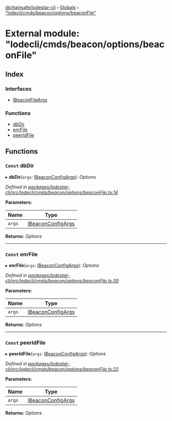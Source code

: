 [@chainsafe/lodestar-cli](../README.md) › [Globals](../globals.md) › ["lodecli/cmds/beacon/options/beaconFile"](_lodecli_cmds_beacon_options_beaconfile_.md)

# External module: "lodecli/cmds/beacon/options/beaconFile"

## Index

### Interfaces

* [IBeaconFileArgs](../interfaces/_lodecli_cmds_beacon_options_beaconfile_.ibeaconfileargs.md)

### Functions

* [dbDir](_lodecli_cmds_beacon_options_beaconfile_.md#const-dbdir)
* [enrFile](_lodecli_cmds_beacon_options_beaconfile_.md#const-enrfile)
* [peerIdFile](_lodecli_cmds_beacon_options_beaconfile_.md#const-peeridfile)

## Functions

### `Const` dbDir

▸ **dbDir**(`args`: [IBeaconConfigArgs](../interfaces/_lodecli_cmds_beacon_options_beaconconfig_.ibeaconconfigargs.md)): *Options*

*Defined in [packages/lodestar-cli/src/lodecli/cmds/beacon/options/beaconFile.ts:14](https://github.com/ChainSafe/lodestar/blob/08fb27fc7/packages/lodestar-cli/src/lodecli/cmds/beacon/options/beaconFile.ts#L14)*

**Parameters:**

Name | Type |
------ | ------ |
`args` | [IBeaconConfigArgs](../interfaces/_lodecli_cmds_beacon_options_beaconconfig_.ibeaconconfigargs.md) |

**Returns:** *Options*

___

### `Const` enrFile

▸ **enrFile**(`args`: [IBeaconConfigArgs](../interfaces/_lodecli_cmds_beacon_options_beaconconfig_.ibeaconconfigargs.md)): *Options*

*Defined in [packages/lodestar-cli/src/lodecli/cmds/beacon/options/beaconFile.ts:30](https://github.com/ChainSafe/lodestar/blob/08fb27fc7/packages/lodestar-cli/src/lodecli/cmds/beacon/options/beaconFile.ts#L30)*

**Parameters:**

Name | Type |
------ | ------ |
`args` | [IBeaconConfigArgs](../interfaces/_lodecli_cmds_beacon_options_beaconconfig_.ibeaconconfigargs.md) |

**Returns:** *Options*

___

### `Const` peerIdFile

▸ **peerIdFile**(`args`: [IBeaconConfigArgs](../interfaces/_lodecli_cmds_beacon_options_beaconconfig_.ibeaconconfigargs.md)): *Options*

*Defined in [packages/lodestar-cli/src/lodecli/cmds/beacon/options/beaconFile.ts:22](https://github.com/ChainSafe/lodestar/blob/08fb27fc7/packages/lodestar-cli/src/lodecli/cmds/beacon/options/beaconFile.ts#L22)*

**Parameters:**

Name | Type |
------ | ------ |
`args` | [IBeaconConfigArgs](../interfaces/_lodecli_cmds_beacon_options_beaconconfig_.ibeaconconfigargs.md) |

**Returns:** *Options*
